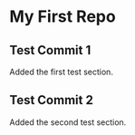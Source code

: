 # My First Repo

## Test Commit 1
Added the first test section.

## Test Commit 2
Added the second test section.
